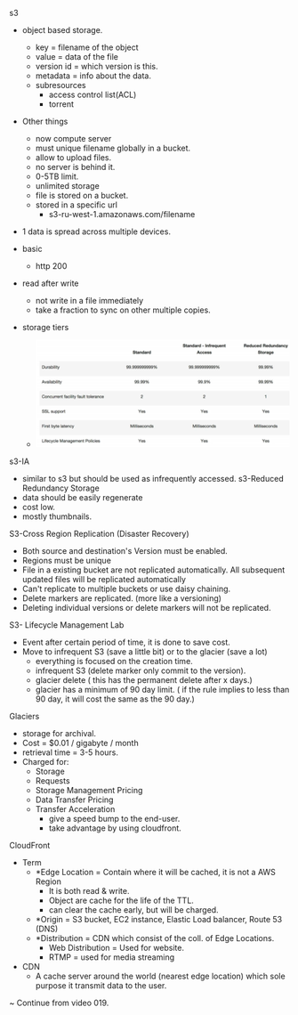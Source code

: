 s3
 - object based storage. 
   - key = filename of the object
   - value = data of the file
   - version id = which version is this.
   - metadata = info about the data.
   - subresources
     - access control list(ACL)
     - torrent
 - Other things
   - now compute server
   - must unique filename globally in a bucket.
   - allow to upload files.
   - no server is behind it.
   - 0-5TB limit.
   - unlimited storage
   - file is stored on a bucket.
   - stored in a specific url
     - s3-ru-west-1.amazonaws.com/filename
   
 - 1 data is spread across multiple devices.
 - basic
   - http 200
 - read after write
   - not write in a file immediately
   - take a fraction to sync on other multiple copies.
 - storage tiers
   - ![storage-tiers](s3-storage-tiers.png) 

s3-IA
 - similar to s3 but should be used as infrequently accessed.
s3-Reduced Redundancy Storage
 - data should be easily regenerate
 - cost low.
 - mostly thumbnails.

S3-Cross Region Replication (Disaster Recovery)
 - Both source and destination's Version must be enabled.
 - Regions must be unique
 - File in a existing bucket are not replicated automatically. All subsequent updated files will be replicated automatically
 - Can't replicate to multiple buckets or use daisy chaining.
 - Delete markers are replicated. (more like a versioning)
 - Deleting individual versions or delete markers will not be replicated.

S3- Lifecycle Management Lab
 - Event after certain period of time, it is done to save cost.
 - Move to infrequent S3 (save a little bit) or to the glacier (save a lot)
   - everything is focused on the creation time.
   - infrequent S3 (delete marker only commit to the version).
   - glacier delete ( this has the permanent delete after x days.)
   - glacier has a minimum of 90 day limit. ( if the rule implies to less than 90 day, it will cost the same as the 90 day.)

Glaciers
 - storage for archival.
 - Cost = $0.01 / gigabyte / month
 - retrieval time = 3-5 hours.
 - Charged for:
   - Storage
   - Requests
   - Storage Management Pricing
   - Data Transfer Pricing
   - Transfer Acceleration
     - give a speed bump to the end-user.
     - take advantage by using cloudfront.


CloudFront
 - Term
   - *Edge Location = Contain where it will be cached, it is not a AWS Region
     - It is both read & write.
     - Object are cache for the life of the TTL.
     - can clear the cache early, but will be charged.
   - *Origin = S3 bucket, EC2 instance, Elastic Load balancer, Route 53 (DNS)
   - *Distribution = CDN which consist of the coll. of Edge Locations.
     - Web Distribution = Used for website.
     - RTMP = used for media streaming
 - CDN
   - A cache server around the world (nearest edge location) which sole purpose it transmit data to the user.

~ Continue from video 019.
